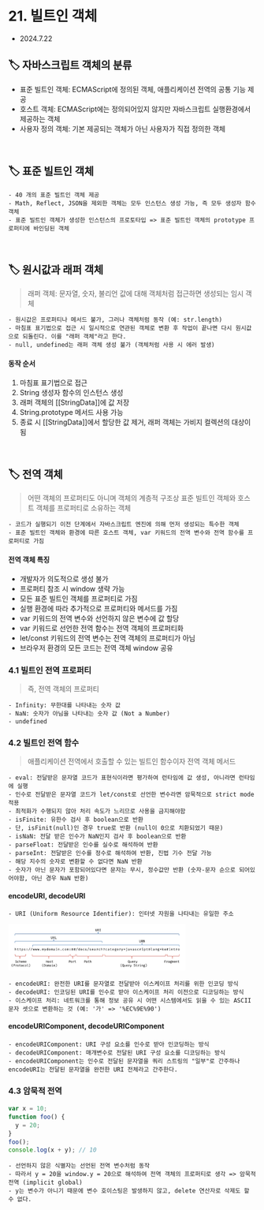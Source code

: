 # 21. 빌트인 객체

- 2024.7.22

## 🏷 자바스크립트 객체의 분류

- 표준 빌트인 객체: ECMAScript에 정의된 객체, 애플리케이션 전역의 공통 기능 제공
- 호스트 객체: ECMAScript에는 정의되어있지 않지만 자바스크립트 실행환경에서 제공하는 객체
- 사용자 정의 객체: 기본 제공되는 객체가 아닌 사용자가 직접 정의한 객체

<br />

## 🏷 표준 빌트인 객체

```
- 40 개의 표준 빌트인 객체 제공
- Math, Reflect, JSON을 제외한 객체는 모두 인스턴스 생성 가능, 즉 모두 생성자 함수 객체
- 표준 빌트인 객체가 생성한 인스턴스의 프로토타입 => 표준 빌트인 객체의 prototype 프로퍼티에 바인딩된 객체
```

<br />

## 🏷 원시값과 래퍼 객체

> 래퍼 객체: 문자열, 숫자, 불리언 값에 대해 객체처럼 접근하면 생성되는 임시 객체

```
- 원시값은 프로퍼티나 메서드 불가, 그러나 객체처럼 동작 (예: str.length)
- 마침표 표기법으로 접근 시 일시적으로 연관된 객체로 변환 후 작업이 끝나면 다시 원시값으로 되돌린다. 이를 "래퍼 객체"라고 한다.
- null, undefined는 래퍼 객체 생성 불가 (객체처럼 사용 시 에러 발생)
```

#### 동작 순서

1. 마침표 표기법으로 접근
2. String 생성자 함수의 인스턴스 생성
3. 래퍼 객체의 [[StringData]]에 값 저장
4. String.prototype 메서드 사용 가능
5. 종료 시 [[StringData]]에서 할당한 값 제거, 래퍼 객체는 가비지 컬렉션의 대상이 됨

<br />

## 🏷 전역 객체

> 어떤 객체의 프로퍼티도 아니며 객체의 계층적 구조상 표준 빌트인 객체와 호스트 객체를 프로퍼티로 소유하는 객체

```
- 코드가 실행되기 이전 단계에서 자바스크립트 엔진에 의해 먼저 생성되는 특수한 객체
- 표준 빌트인 객체와 환경에 따른 호스트 객체, var 키워드의 전역 변수와 전역 함수를 프로퍼티로 가짐
```

#### 전역 객체 특징

- 개발자가 의도적으로 생성 불가
- 프로퍼티 참조 시 window 생략 가능
- 모든 표준 빌트인 객체를 프로퍼티로 가짐
- 실행 환경에 따라 추가적으로 프로퍼티와 메서드를 가짐
- var 키워드의 전역 변수와 선언하지 않은 변수에 값 할당
- var 키워드로 선언한 전역 함수는 전역 객체의 프로퍼티화
- let/const 키워드의 전역 변수는 전역 객체의 프로퍼티가 아님
- 브라우저 환경의 모든 코드는 전역 객체 window 공유

### 4.1 빌트인 전역 프로퍼티

> 즉, 전역 객체의 프로퍼티

```
- Infinity: 무한대를 나타내는 숫자 값
- NaN: 숫자가 아님을 나타내는 숫자 값 (Not a Number)
- undefined
```

### 4.2 빌트인 전역 함수

> 애플리케이션 전역에서 호출할 수 있는 빌트인 함수이자 전역 객체 메서드

```
- eval: 전달받은 문자열 코드가 표현식이라면 평가하여 런타임에 값 생성, 아니라면 런타임에 실행
- 인수로 전달받은 문자열 코드가 let/const로 선언한 변수라면 암묵적으로 strict mode 적용
- 최적화가 수행되지 않아 처리 속도가 느리므로 사용을 금지해야함
- isFinite: 유한수 검사 후 boolean으로 반환
- 단, isFinit(null)인 경우 true로 반환 (null이 0으로 치환되었기 때문)
- isNaN: 전달 받은 인수가 NaN인지 검사 후 boolean으로 반환
- parseFloat: 전달받은 인수를 실수로 해석하여 반환
- parseInt: 전달받은 인수를 정수로 해석하여 반환, 진법 기수 전달 가능
- 해당 지수의 숫자로 변환할 수 없다면 NaN 반환
- 숫자가 아닌 문자가 포함되어있다면 문자는 무시, 정수값만 반환 (숫자-문자 순으로 되어있어야함, 아닌 경우 NaN 반환)
```

#### encodeURI, decodeURI

```
- URI (Uniform Resource Identifier): 인터넷 자원을 나타내는 유일한 주소
```

<img src="../images/uri.png" width="360" />

```
- encodeURI: 완전한 URI를 문자열로 전달받아 이스케이프 처리를 위한 인코딩 방식
- decodeURI: 인코딩된 URI를 인수로 받아 이스케이프 처리 이전으로 디코딩하는 방식
- 이스케이프 처리: 네트워크를 통해 정보 공유 시 어떤 시스템에서도 읽을 수 있는 ASCII 문자 셋으로 변환하는 것 (예: '가' => '%EC%9E%90')
```

#### encodeURIComponent, decodeURIComponent

```
- encodeURIComponent: URI 구성 요소를 인수로 받아 인코딩하는 방식
- decodeURIComponent: 매개변수로 전달된 URI 구성 요소를 디코딩하는 방식
- encodeURIComponent는 인수로 전달된 문자열을 쿼리 스트링의 "일부"로 간주하나 encodeURI는 전달된 문자열을 완전한 URI 전체라고 간주한다.
```

### 4.3 암묵적 전역

```jsx
var x = 10;
function foo() {
  y = 20;
}
foo();
console.log(x + y); // 10
```

```
- 선언하지 않은 식별자는 선언된 전역 변수처럼 동작
- 따라서 y = 20을 window.y = 20으로 해석하여 전역 객체의 프로퍼티로 생각 => 암묵적 전역 (implicit global)
- y는 변수가 아니기 때문에 변수 호이스팅은 발생하지 않고, delete 연산자로 삭제도 할 수 없다.
```
